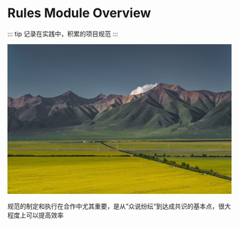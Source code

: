 # Rules Module Overview

::: tip
记录在实践中，积累的项目规范
:::

<img src="./assets/rules.jpg" alt="rules" />

规范的制定和执行在合作中尤其重要，是从”众说纷纭“到达成共识的基本点，很大程度上可以提高效率


